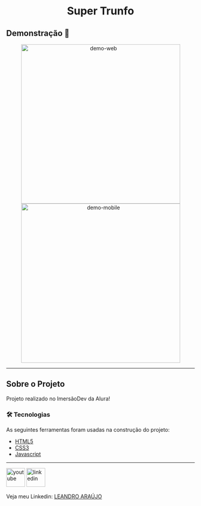 <h1 style="text-align: center; font-weight: bold;">Super Trunfo</h1>

## Demonstração 📸

<div align="center" >
  <img src="./github/GifWeb.gif" alt="demo-web" height="425">
  <img src="./github/GifMobile.gif" alt="demo-mobile" height="425">
</div>

---

## Sobre o Projeto

Projeto realizado no ImersãoDev da Alura!

### 🛠 Tecnologias

As seguintes ferramentas foram usadas na construção do projeto:

- [HTML5](https://www.typescriptlang.org/)
- [CSS3](https://pt-br.reactjs.org/)
- [Javascript](https://reactnative.dev/)

---

<a href="https://www.youtube.com/c/arthurpc">
<img src="./github/youtube.png" alt="youtube" height="50"></a>
<a href="https://www.linkedin.com/in/arthurpc03/">
<img src="./github/linkedin.png" alt="linkedin" height="50"></a>
<br />

Veja meu Linkedin: [LEANDRO ARAÚJO](https://www.linkedin.com/in//)